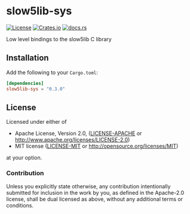 # slow5lib-sys

[![License][license-badge]][license-url]
[![Crates.io][crates-badge]][crates-url]
[![docs.rs][docs-badge]][docs-url]

[license-badge]: https://img.shields.io/crates/l/slow5lib-sys?style=flat-square
[license-url]: https://github.com/bsaintjo/slow5-rs/blob/main/slow5lib-sys/README.md#license
[crates-badge]: https://img.shields.io/crates/v/slow5lib-sys?style=flat-square
[crates-url]: https://crates.io/crates/slow5lib-sys
[docs-badge]: https://img.shields.io/docsrs/slow5lib-sys?style=flat-square
[docs-url]: https://docs.rs/slow5lib-sys

Low level bindings to the slow5lib C library

## Installation

Add the following to your `Cargo.toml`:

```toml
[dependencies]
slow5lib-sys = "0.3.0"
```

## License

Licensed under either of

- Apache License, Version 2.0, ([LICENSE-APACHE](LICENSE-APACHE) or <http://www.apache.org/licenses/LICENSE-2.0>)
- MIT license ([LICENSE-MIT](LICENSE-MIT) or <http://opensource.org/licenses/MIT>)

at your option.

### Contribution

Unless you explicitly state otherwise, any contribution intentionally submitted
for inclusion in the work by you, as defined in the Apache-2.0 license, shall be dual licensed as above, without any
additional terms or conditions.
